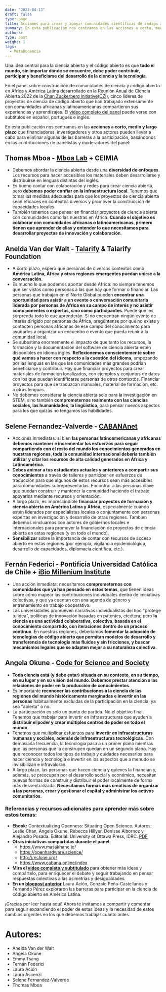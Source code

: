 ```yaml
---
date: "2023-04-13"
draft: false
type: page
title: Acciones para crear y apoyar comunidades científicas de código abierto en África y América Latina
summary: En esta publicación nos centramos en las acciones a corto, medio y largo plazo que financiadores, investigadores y otros actores pueden llevar a cabo para eliminar algunas de las barreras a la participación basándonos en las contribuciones de panelistas y moderadores del panel desarrollado en la Reunión Anual de Ciencia Abierta 2022 de la Chan Zuckerberg Initiative (CZI).
authors: 
type: post
weight: 1
tags: 
  - MetaDocencia
---
```



Una idea central para la ciencia abierta y el código abierto es que **todo el mundo, sin importar dónde se encuentre, debe poder contribuir, participar y beneficiarse del desarrollo de la ciencia y la tecnología**. 

En el panel sobre construcción de comunidades de ciencia y código abierto en África y América Latina desarrollado en la Reunión Anual de Ciencia Abierta 2022 de la [Chan Zuckerberg Initiative(CZI)](https://chanzuckerberg.com/), cinco líderes de proyectos de ciencia de código abierto que han trabajado extensamente con comunidades africanas y latinoamericanas compartieron sus experiencias y aprendizajes. El [video completo del panel](https://fast.wistia.com/embed/channel/g4orlbms5g?wchannelid=g4orlbms5g&wmediaid=v0er0tmgdi) puede verse con subtítulos en español, portugués e inglés.

En esta publicación nos centramos en las **acciones a corto, medio y largo plazo** que financiadores, investigadores y otros actores pueden llevar a cabo para eliminar algunas de las barreras a la participación, basándonos en las contribuciones de panelistas y moderadores del panel:

## **Thomas Mboa - [Mboa Lab](https://website-mboalab.vercel.app/) + CEIMIA**

- Debemos abordar la ciencia abierta desde una **diversidad de enfoques**. Los recursos para hacer accesibles los materiales deben desarrollarse y distribuirse en lenguas distintas del inglés.
- Es bueno contar con colaboración y redes para crear ciencia abierta, pero **debemos poder confiar en la infraestructura local**. Tenemos que tomar las medidas adecuadas para que los proyectos de ciencia abierta sean eficaces en contextos diversos y promover la construcción de capacidades locales.
- También tenemos que pensar en financiar proyectos de ciencia abierta con comunidades como las nuestras en África. **Cuando el objetivo es colaborar con comunidades africanas o latinoamericanas, primero tienen que aprender de ellas y entender lo que necesitamos para desarrollar proyectos de innovación y colaboración**. 
 
## **Anelda Van der Walt - [Talarify](https://www.talarify.co.za/) & Talarify Foundation**

- A corto plazo, espero que personas de diversos contextos como **América Latina, África y otras regiones emergentes puedan unirse a la conversación**.
- Es mucho lo que podemos aportar desde Africa: no siempre tenemos que ser vistos como personas a las que hay que formar o financiar. Las personas que trabajan en el Norte Global pueden **encontrar una oportunidad para asistir a un evento o conversación comunitaria liderada por personas de África en su campo de interés y no asistir como ponentes o expertas, sino como participantes**. Puede que les sorprenda todo lo que aprenderán. Si no encuentran ningún evento de interés dirigido por personas de África, pregúntense por qué no existe y contacten personas africanas de ese campo del conocimiento para ayudarles a organizar un encuentro o evento que pueda reunir a la comunidad local.
- Se subestima enormemente el impacto de que tanto los recursos, la formación y la documentación del software de ciencia abierta estén disponibles en idioma inglés. **Reflexionemos conscientemente sobre qué vamos a hacer con respecto a la cuestión del idioma**, empezando por las lenguas en las que las comunidades más grandes podrían beneficiarse y contribuir. Hay que financiar proyectos para crear materiales de formación localizados, con ejemplos y conjuntos de datos con los que puedan identificarse personas de otros contextos. Financiar proyectos para que se traduzcan manuales, material de formación, etc. a otras lenguas.
- No debemos considerar la ciencia abierta solo para la investigación en STEM, sino también **comprometernos realmente con las ciencias sociales, las humanidades, la lingüística**, para pensar nuevos aspectos para los que quizás no tengamos las habilidades. 

## **Selene Fernandez-Valverde - [CABANAnet](https://www.cabana.online/index)** 

- Acciones inmediatas: si bien **las personas latinoamericanas y africanas debemos mantener e incrementar los esfuerzos para seguir compartiendo con el resto del mundo los conocimientos generados en nuestras regiones, toda la comunidad internacional debería también utilizar y citar los recursos de alta calidad generados en África y Latinoamérica.** 
- **Debes animar a tus estudiantes actuales y anteriores a compartir sus conocimientos** a través de talleres y participar en esfuerzos de traducción para que algunos de estos recursos sean más accesibles para comunidades subrepresentadas. Encontrar a las personas clave que puedan construir y mantener la comunidad haciendo el trabajo; apoyarlos mediante recursos y orientación. 
- A largo plazo, es imprescindible **financiar proyectos de formación y ciencia abierta en América Latina y África**, especialmente cuando estén liderados por especialistas locales o conjuntamente con personas expertas en investigación y desarrollo de otras regiones. Tambien debemos vincluarnos  con actores de gobiernos locales e internacionales para promover la financiación de proyectos de ciencia abierta en estas regiones (y en todo el mundo). 
- **Sensibilizar** sobre la importancia de contar con recursos de acceso abierto en estas regiones (por ejemplo, vigilancia epidemiológica, desarrollo de capacidades, diplomacia científica, etc.).


## **Fernán Federici - Pontificia Universidad Católica de Chile + [iBio Millenium Institute](https://www.ibio.cl/en/)**

- Una acción inmediata: necesitamos **comprometernos con comunidades que ya han pensado en estos temas**, que tienen ideas sobre cómo mapear las contribuciones individuales dentro de iniciativas colectivas, y que ya cuentan con una agenda de género y entrenamiento en trabajo cooperativo.
- Las universidades promueven narrativas individualistas del tipo "protege tu idea", políticas de innovación basadas en patentes, etcétera; pero **la ciencia es una actividad colaborativa, colectiva, basada en el conocimiento compartido, con iteraciones dentro de un proceso continuo**. En nuestras regiones, deberíamos **fomentar la adopción de tecnologías de código abierto que permitan modelos de desarrollo y transferencia de tecnología más fluidos y sin fricciones, y buscar mecanismos legales que se adapten mejor a su naturaleza colectiva**.


## **Angela Okune - [Code for Science and Society](https://www.codeforsociety.org/)**

- **Toda ciencia está (y debe estar) situada en su contexto, en su tiempo, en su lugar y en su visión del mundo. Debemos prestar atención a las relaciones de poder en la producción de conocimientos**. 
- Es importante **reconocer las contribuciones a la ciencia de las regiones del mundo históricamente marginadas e invertir en las personas** habitualmente excluidas de la participación en la ciencia, ya sea "abierta" o no.
- La participación es sólo un punto de partida. No el objetivo final. Tenemos que trabajar para invertir en infraestructuras que ayuden a **distribuir el poder y crear múltiples centros de poder en todo el mundo**.
- Tenemos que multiplicar esfuerzos para **invertir en infraestructuras humanas y sociales, además de infraestructuras tecnológicas**. Con demasiada frecuencia, la tecnología pasa a un primer plano mientras que las personas que la construyen quedan en un segundo plano. Hay que reconocer todos los tipos de trabajo y cuidados necesarios para hacer ciencia y tecnología e invertir en los aspectos que a menudo se invisibilizan e infravaloran.
- A largo plazo, las personas que hacen ciencia y quienes la financian y, además, se preocupan por el desarrollo social y económico, necesitan nuevas formas de construir y distribuir el poder localmente de forma más descentralizada. **Necesitamos formas más creativas de organizar a las personas, crear y gestionar el capital y administrar los activos comunitarios**. 


### Referencias y recursos adicionales para aprender más sobre estos temas:
- **Ebook:** Contextualizing Openness: Situating Open Science. Autores: Leslie Chan, Angela Okune, Rebecca Hillyer, Denisse Albornoz y Alejandro Posada. Editorial:  University of Ottawa Press, IDRC. [PDF](https://idl-bnc-idrc.dspacedirect.org/bitstream/handle/10625/58201/contextualizing.pdf?sequence=2&isAllowed=y)
- **Otras iniciativas compartidas durante el panel:** 
  - https://www.masakhane.io/ 
  - https://openhardware.science/ 
  - http://reclone.org/ 
  - https://www.cabana.online/index 
- **Mira el [video completo y subtitulado](https://fast.wistia.com/embed/channel/g4orlbms5g?wchannelid=g4orlbms5g&wmediaid=v0er0tmgdi)** para obtener más ideas y compártelo, para enriquecer el debate y seguir trabajando en pensar respuestas colectivas a las asimetrías y desigualdades.
- **En un [blogpost anterior](https://www.metadocencia.org/post/ciencia-abierta-americalatina/)** Laura Ación, Gonzalo Peña-Castellanos y Fernando Pérez exploraron las barreras para participar en la ciencia de código abierto en América Latina. 

¡Gracias por leer hasta aquí! Ahora te invitamos a compartir y comentar para seguir expandiendo el poder de estas ideas y la necesidad de estos cambios urgentes en los que debemos trabajar cuanto antes.

# Autores: 
- Anelda Van der Walt
- Angela Okune
- Emmy Tsang
- Fernán Federici
- Laura Ación
- Laura Ascenzi
- Selene Fernandez-Valverde
- Thomas Mboa
